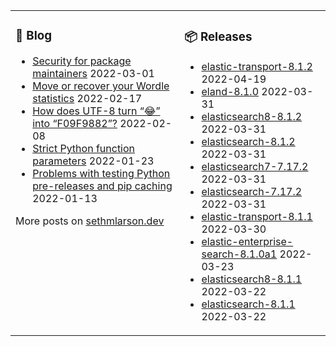 <table><tr><td valign="top">

### 📰 Blog
<!-- blog starts -->
* [Security for package maintainers](http://sethmlarson.dev/blog/security-for-package-maintainers?date=2022-03-01) 2022-03-01
* [Move or recover your Wordle statistics](http://sethmlarson.dev/blog/wordle-stats?date=2022-02-17) 2022-02-17
* [How does UTF-8 turn “😂” into “F09F9882”?](http://sethmlarson.dev/blog/utf-8?date=2022-02-08) 2022-02-08
* [Strict Python function parameters](http://sethmlarson.dev/blog/strict-python-function-parameters?date=2022-01-23) 2022-01-23
* [Problems with testing Python pre-releases and pip caching](http://sethmlarson.dev/blog/python-prereleases-and-pip-cache?date=2022-01-13) 2022-01-13
<!-- blog ends -->
More posts on [sethmlarson.dev](https://sethmlarson.dev)
</td><td valign="top">

### 📦 Releases
<!-- other starts -->
* [elastic-transport-8.1.2](https://pypi.org/project/elastic-transport/8.1.2) 2022-04-19
* [eland-8.1.0](https://pypi.org/project/eland/8.1.0) 2022-03-31
* [elasticsearch8-8.1.2](https://pypi.org/project/elasticsearch8/8.1.2) 2022-03-31
* [elasticsearch-8.1.2](https://pypi.org/project/elasticsearch/8.1.2) 2022-03-31
* [elasticsearch7-7.17.2](https://pypi.org/project/elasticsearch7/7.17.2) 2022-03-31
* [elasticsearch-7.17.2](https://pypi.org/project/elasticsearch/7.17.2) 2022-03-31
* [elastic-transport-8.1.1](https://pypi.org/project/elastic-transport/8.1.1) 2022-03-30
* [elastic-enterprise-search-8.1.0a1](https://pypi.org/project/elastic-enterprise-search/8.1.0a1) 2022-03-23
* [elasticsearch8-8.1.1](https://pypi.org/project/elasticsearch8/8.1.1) 2022-03-22
* [elasticsearch-8.1.1](https://pypi.org/project/elasticsearch/8.1.1) 2022-03-22
<!-- other ends -->
</td></tr></table>
